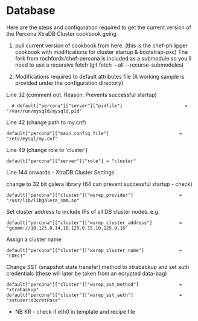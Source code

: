 Database
========

Here are the steps and configuration required to get the current version of the Percona XtraDB Cluster cookbook going

1) pull current version of cookbook from here. (this is the chef-philipper cookbook with modifications for cluster startup & bootstrap-pxc)
The fork from rochfordk/chef-percona is included as a submodule so you'll need to use a recursive fetch (git fetch --all --recurse-submodules)

2) Modifications required to default attributes file (A working sample is provided under the configuration directory)

Line 32 (comment out. Reason: Prevents successful startup)
```
  # default["percona"]["server"]["pidfile"]                       = "/var/run/mysqld/mysqld.pid"
```

Line 42 (change path to my.cnf)
```
default["percona"]["main_config_file"]                          = "/etc/mysql/my.cnf"
```

Line 49 (change role to 'cluster')
```
default["percona"]["server"]["role"] = "cluster"
```

Line 144 onwards -  XtraDB Cluster Settings

change to 32 bit galera library (64 can prevent successful startup - check)
```
default["percona"]["cluster"]["wsrep_provider"]                 = "/usr/lib/libgalera_smm.so"
```
Set cluster address to include IPs of all DB cluster nodes. e.g.
```
default["percona"]["cluster"]["wsrep_cluster_address"]          = "gcomm://10.125.0.14,10.125.0.15,10.125.0.16"
```
Assign a cluster name
```
default["percona"]["cluster"]["wsrep_cluster_name"]             = "COEc1"
```
Change SST (snapshot state transfer) method to xtrabackup and set auth credentials (these will later be taken from an ecrypted data-bag)
```
default["percona"]["cluster"]["wsrep_sst_method"]               = "xtrabackup"
default["percona"]["cluster"]["wsrep_sst_auth"]                 = "sstuser:s3cretPass"
```

* NB KR - check if eth0 in template and recipe file
